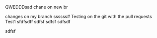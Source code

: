 QWEDDDsad chane on new br

changes on   my branch    ssssss# Testing on the git with the pull requests
Test1
sfdfsdff
sdfsf
sdfsf
sdfsdf

sdfsf
